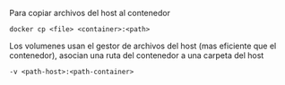 Para copiar archivos del host al contenedor

```
docker cp <file> <container>:<path>
```

Los volumenes usan el gestor de archivos del host (mas eficiente que el contenedor), asocian una ruta del contenedor a una carpeta del host

```
-v <path-host>:<path-container>
```